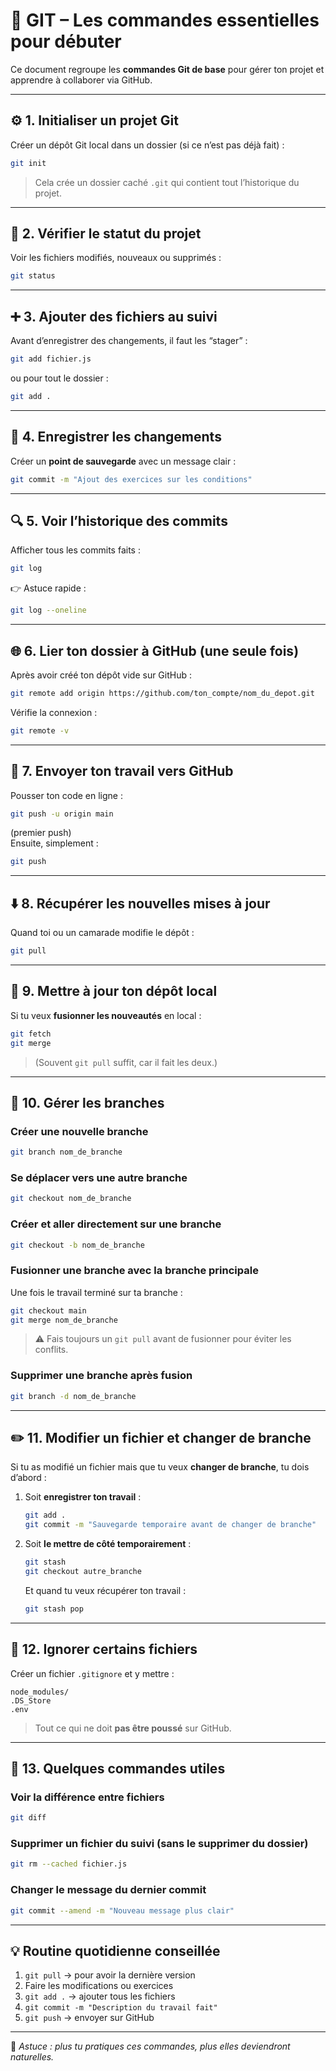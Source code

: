 # 🧭 GIT – Les commandes essentielles pour débuter

Ce document regroupe les **commandes Git de base** pour gérer ton projet et apprendre à collaborer via GitHub.

---

## ⚙️ 1. Initialiser un projet Git
Créer un dépôt Git local dans un dossier (si ce n’est pas déjà fait) :
```bash
git init
```
> Cela crée un dossier caché `.git` qui contient tout l’historique du projet.

---

## 📂 2. Vérifier le statut du projet
Voir les fichiers modifiés, nouveaux ou supprimés :
```bash
git status
```

---

## ➕ 3. Ajouter des fichiers au suivi
Avant d’enregistrer des changements, il faut les “stager” :
```bash
git add fichier.js
```
ou pour tout le dossier :
```bash
git add .
```

---

## 💾 4. Enregistrer les changements
Créer un **point de sauvegarde** avec un message clair :
```bash
git commit -m "Ajout des exercices sur les conditions"
```

---

## 🔍 5. Voir l’historique des commits
Afficher tous les commits faits :
```bash
git log
```
👉 Astuce rapide :
```bash
git log --oneline
```

---

## 🌐 6. Lier ton dossier à GitHub (une seule fois)
Après avoir créé ton dépôt vide sur GitHub :

```bash
git remote add origin https://github.com/ton_compte/nom_du_depot.git
```

Vérifie la connexion :
```bash
git remote -v
```

---

## 🚀 7. Envoyer ton travail vers GitHub
Pousser ton code en ligne :
```bash
git push -u origin main
```
(premier push)  
Ensuite, simplement :
```bash
git push
```

---

## ⬇️ 8. Récupérer les nouvelles mises à jour
Quand toi ou un camarade modifie le dépôt :
```bash
git pull
```

---

## 🔄 9. Mettre à jour ton dépôt local
Si tu veux **fusionner les nouveautés** en local :
```bash
git fetch
git merge
```
> (Souvent `git pull` suffit, car il fait les deux.)

---

## 🌿 10. Gérer les branches

### Créer une nouvelle branche
```bash
git branch nom_de_branche
```

### Se déplacer vers une autre branche
```bash
git checkout nom_de_branche
```

### Créer et aller directement sur une branche
```bash
git checkout -b nom_de_branche
```

### Fusionner une branche avec la branche principale
Une fois le travail terminé sur ta branche :
```bash
git checkout main
git merge nom_de_branche
```
> ⚠️ Fais toujours un `git pull` avant de fusionner pour éviter les conflits.

### Supprimer une branche après fusion
```bash
git branch -d nom_de_branche
```

---

## ✏️ 11. Modifier un fichier et changer de branche

Si tu as modifié un fichier mais que tu veux **changer de branche**, tu dois d’abord :
1. Soit **enregistrer ton travail** :
   ```bash
   git add .
   git commit -m "Sauvegarde temporaire avant de changer de branche"
   ```
2. Soit **le mettre de côté temporairement** :
   ```bash
   git stash
   git checkout autre_branche
   ```
   Et quand tu veux récupérer ton travail :
   ```bash
   git stash pop
   ```

---

## 🚫 12. Ignorer certains fichiers
Créer un fichier `.gitignore` et y mettre :
```
node_modules/
.DS_Store
.env
```
> Tout ce qui ne doit **pas être poussé** sur GitHub.

---

## 🧹 13. Quelques commandes utiles

### Voir la différence entre fichiers
```bash
git diff
```

### Supprimer un fichier du suivi (sans le supprimer du dossier)
```bash
git rm --cached fichier.js
```

### Changer le message du dernier commit
```bash
git commit --amend -m "Nouveau message plus clair"
```

---

## 💡 Routine quotidienne conseillée

1. `git pull` → pour avoir la dernière version  
2. Faire les modifications ou exercices  
3. `git add .` → ajouter tous les fichiers  
4. `git commit -m "Description du travail fait"`  
5. `git push` → envoyer sur GitHub  

---

🧠 *Astuce : plus tu pratiques ces commandes, plus elles deviendront naturelles.*
